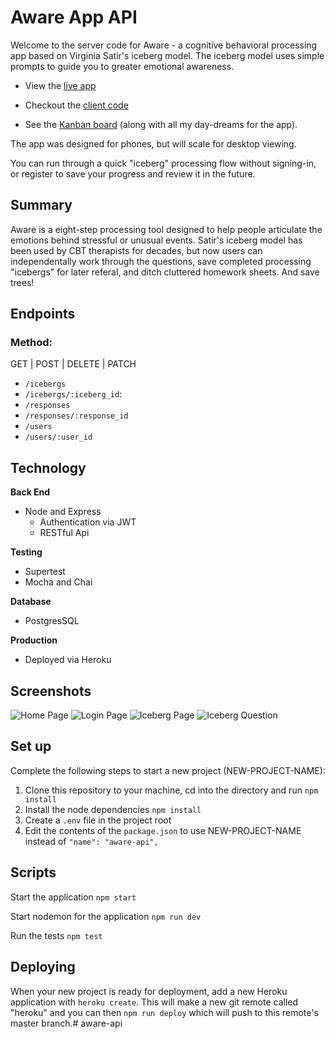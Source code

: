 # Aware App API

Welcome to the server code for Aware - a cognitive behavioral processing app based on Virginia Satir's iceberg model. The iceberg model uses simple prompts to guide you to greater emotional awareness.

- View the [live app](https://aware-app.vercel.app/)

- Checkout the [client code](https://github.com/MarliRenee/aware-app/tree/styling) 

- See the [Kanban board](https://github.com/users/MarliRenee/projects/1) (along with all my day-dreams for the app).

The app was designed for phones, but will scale for desktop viewing.

You can run through a quick "iceberg" processing flow without signing-in, or register to save your progress and review it in the future. 

## Summary

Aware is a eight-step processing tool designed to help people articulate the emotions behind stressful or unusual events. Satir's iceberg model has been used by CBT therapists for decades, but now users can independentally work through the questions, save completed processing "icebergs" for later referal, and ditch cluttered homework sheets. And save trees! 

## Endpoints

### Method:
<The request type>

GET | POST | DELETE | PATCH

- `/icebergs`
- `/icebergs/:iceberg_id`:
- `/responses`
- `/responses/:response_id`
- `/users`
- `/users/:user_id`

## Technology
<b>Back End</b>
- Node and Express
    - Authentication via JWT
    - RESTful Api

<b>Testing</b>
- Supertest
- Mocha and Chai

<b>Database</b>
- PostgresSQL

<b>Production</b>
- Deployed via Heroku

## Screenshots
![Home Page](https://github.com/MarliRenee/aware-app/blob/styling/src/Assets/Homepage.jpg?raw=true)
![Login Page](https://github.com/MarliRenee/aware-app/blob/styling/src/Assets/Login.PNG?raw=true)
![Iceberg Page](https://github.com/MarliRenee/aware-app/blob/styling/src/Assets/IcebergSample.PNG?raw=true)
![Iceberg Question](https://github.com/MarliRenee/aware-app/blob/styling/src/Assets/QuestionSample.jpg?raw=true)



## Set up

Complete the following steps to start a new project (NEW-PROJECT-NAME):

1. Clone this repository to your machine, cd into the directory and run `npm install`
4. Install the node dependencies `npm install`
5. Create a `.env` file in the project root
6. Edit the contents of the `package.json` to use NEW-PROJECT-NAME instead of `"name": "aware-api",`

## Scripts

Start the application `npm start`

Start nodemon for the application `npm run dev`

Run the tests `npm test`


## Deploying

When your new project is ready for deployment, add a new Heroku application with `heroku create`. This will make a new git remote called "heroku" and you can then `npm run deploy` which will push to this remote's master branch.# aware-api